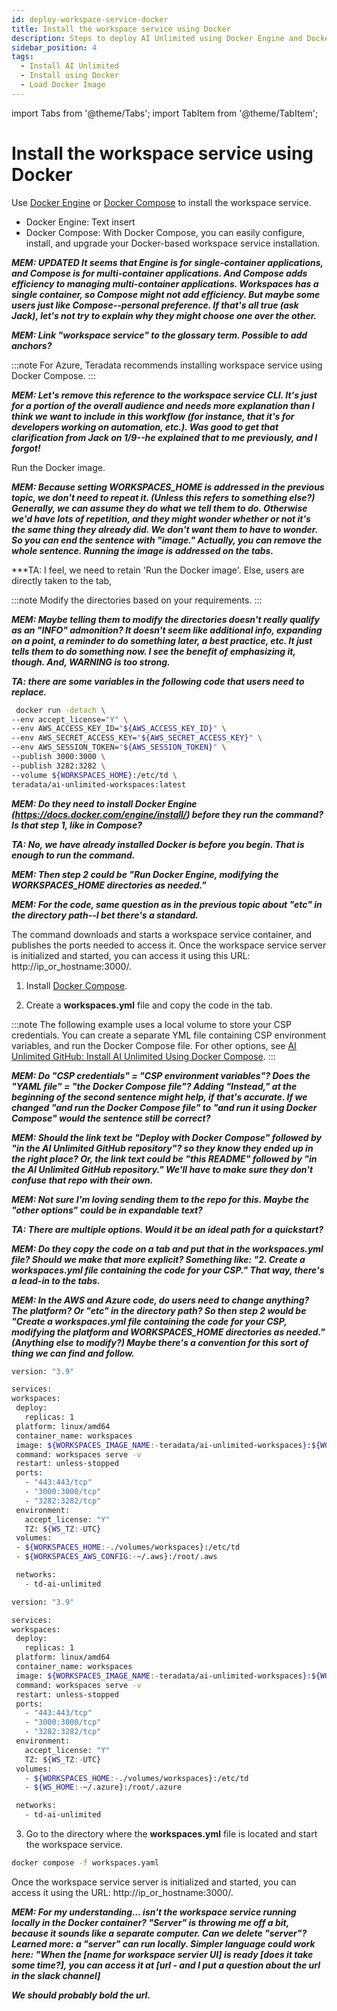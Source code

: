 ```yaml
---
id: deploy-workspace-service-docker
title: Install the workspace service using Docker
description: Steps to deploy AI Unlimited using Docker Engine and Docker Compose.
sidebar_position: 4
tags:
  - Install AI Unlimited
  - Install using Docker
  - Load Docker Image
---
```

import Tabs from '@theme/Tabs';
import TabItem from '@theme/TabItem';

# Install the workspace service using Docker

Use [Docker Engine](https://docs.docker.com/engine/) or [Docker Compose](https://docs.docker.com/compose/) to install the workspace service.

- Docker Engine: Text insert
- Docker Compose: With Docker Compose, you can easily configure, install, and upgrade your Docker-based workspace service installation. 

***MEM: UPDATED It seems that Engine is for single-container applications, and Compose is for multi-container applications. And Compose adds efficiency to managing multi-container applications. Workspaces has a single container, so Compose might not add efficiency. But maybe some users just like Compose--personal preference. If that's all true (ask Jack), let's not try to explain why they might choose one over the other.***

***MEM: Link "workspace service" to the glossary term. Possible to add anchors?***

:::note 
For Azure, Teradata recommends installing workspace service using Docker Compose.
:::

***MEM: Let's remove this reference to the workspace service CLI. It's just for a portion of the overall audience and needs more explanation than I think we want to include in this workflow (for instance, that it's for developers working on automation, etc.). Was good to get that clarification from Jack on 1/9--he explained that to me previously, and I forgot!***

Run the Docker image.

***MEM: Because setting WORKSPACES_HOME is addressed in the previous topic, we don't need to repeat it. (Unless this refers to something else?) Generally, we can assume they do what we tell them to do. Otherwise we'd have lots of repetition, and they might wonder whether or not it's the same thing they already did. We don't want them to have to wonder. So you can end the sentence with "image." Actually, you can remove the whole sentence. Running the image is addressed on the tabs.***

***TA: I feel, we need to retain 'Run the Docker image'. Else, users are directly taken to the tab,

<Tabs>
  <TabItem value="Engine" label="Docker Engine" default>

:::note
 Modify the directories based on your requirements.
 :::
 
 ***MEM: Maybe telling them to modify the directories doesn't really qualify as an "INFO" admonition? It doesn't seem like additional info, expanding on a point, a reminder to do something later, a best practice, etc. It just tells them to do something now. I see the benefit of emphasizing it, though. And, WARNING is too strong.***

 ***TA: there are some variables in the following code that users need to replace.***

   ```bash title="Docker Engine Run"
    docker run -detach \
  --env accept_license="Y" \
  --env AWS_ACCESS_KEY_ID="${AWS_ACCESS_KEY_ID}" \
  --env AWS_SECRET_ACCESS_KEY="${AWS_SECRET_ACCESS_KEY}" \
  --env AWS_SESSION_TOKEN="${AWS_SESSION_TOKEN}" \
  --publish 3000:3000 \
  --publish 3282:3282 \
  --volume ${WORKSPACES_HOME}:/etc/td \
  teradata/ai-unlimited-workspaces:latest
   ```
  ***MEM: Do they need to install Docker Engine (https://docs.docker.com/engine/install/) before they run the command? Is that step 1, like in Compose?***

  ***TA: No, we have already installed Docker is before you begin. That is enough to run the command.***
  
  ***MEM: Then step 2 could be "Run Docker Engine, modifying the WORKSPACES_HOME directories as needed."***
  
  ***MEM: For the code, same question as in the previous topic about "etc" in the directory path--I bet there's a standard.***
  
  The command downloads and starts a workspace service container, and publishes the ports needed to access it. Once the workspace service server is initialized and started, you can access it using this URL: http://ip_or_hostname:3000/.
  

  </TabItem>
  <TabItem value="Compose" label="Docker Compose">
   
1. Install [Docker Compose](https://docs.docker.com/compose/install/). 

2.	Create a **workspaces.yml** file and copy the code in the tab.

:::note 
The following example uses a local volume to store your CSP credentials. You can create a separate YML file containing CSP environment variables, and run the Docker Compose file. For other options, see [AI Unlimited GitHub: Install AI Unlimited Using Docker Compose](https://github.com/Teradata/ai-unlimited/blob/develop/deployments/docker/README.md).
:::

***MEM: Do "CSP credentials" = "CSP environment variables"? Does the "YAML file" = "the Docker Compose file"? Adding "Instead," at the beginning of the second sentence might help, if that's accurate. If we changed "and run the Docker Compose file" to "and run it using Docker Compose" would the sentence still be correct?***

***MEM: Should the link text be "Deploy with Docker Compose" followed by "in the AI Unlimited GitHub repository"? so they know they ended up in the right place? Or, the link text could be "this README" followed by "in the AI Unlimited GitHub repository." We'll have to make sure they don't confuse that repo with their own.*** 

***MEM: Not sure I'm loving sending them to the repo for this. Maybe the "other options" could be in expandable text?***

***TA: There are multiple options. Would it be an ideal path for a quickstart?***

***MEM: Do they copy the code on a tab and put that in the workspaces.yml file? Should we make that more explicit? Something like: "2. Create a workspaces.yml file containing the code for your CSP." That way, there's a lead-in to the tabs.***

***MEM: In the AWS and Azure code, do users need to change anything? The platform? Or "etc" in the directory path? So then step 2 would be "Create a workspaces.yml file containing the code for your CSP, modifying the platform and WORKSPACES_HOME directories as needed." (Anything else to modify?) Maybe there's a convention for this sort of thing we can find and follow.***


   <Tabs>
   <TabItem value="aws1" label="AWS">
   
   ```bash title="AWS Docker Compose"
version: "3.9"

services:
  workspaces:
    deploy:
      replicas: 1
    platform: linux/amd64
    container_name: workspaces
    image: ${WORKSPACES_IMAGE_NAME:-teradata/ai-unlimited-workspaces}:${WORKSPACES_IMAGE_TAG:-latest}
    command: workspaces serve -v
    restart: unless-stopped
    ports:
      - "443:443/tcp"
      - "3000:3000/tcp"
      - "3282:3282/tcp"
    environment:
      accept_license: "Y"
      TZ: ${WS_TZ:-UTC}
    volumes:
    - ${WORKSPACES_HOME:-./volumes/workspaces}:/etc/td
    - ${WORKSPACES_AWS_CONFIG:-~/.aws}:/root/.aws

    networks:
      - td-ai-unlimited
   
   ```
   </TabItem>
   <TabItem value="azure" label="Azure">

   ```bash title="Azure Docker Compose"
version: "3.9"

services:
  workspaces:
    deploy:
      replicas: 1
    platform: linux/amd64
    container_name: workspaces
    image: ${WORKSPACES_IMAGE_NAME:-teradata/ai-unlimited-workspaces}:${WORKSPACES_IMAGE_TAG:-latest}
    command: workspaces serve -v
    restart: unless-stopped
    ports:
      - "443:443/tcp"
      - "3000:3000/tcp"
      - "3282:3282/tcp"
    environment:
      accept_license: "Y"
      TZ: ${WS_TZ:-UTC}
    volumes:
      - ${WORKSPACES_HOME:-./volumes/workspaces}:/etc/td
      - ${WS_HOME:-~/.azure}:/root/.azure

    networks:
      - td-ai-unlimited
   
   ```
   </TabItem>
   </Tabs>
   
   3.	Go to the directory where the **workspaces.yml** file is located and start the workspace service.

```bash title="Docker Compose Run"
docker compose -f workspaces.yaml
```
Once the workspace service server is initialized and started, you can access it using the URL: http://ip_or_hostname:3000/.

***MEM: For my understanding... isn't the workspace service running locally in the Docker container? "Server" is throwing me off a bit, because it sounds like a separate computer. Can we delete "server"? Learned more: a "server" can run locally. Simpler language could work here: "When the [name for workspace servier UI] is ready [does it take some time?], you can access it at [url - and I put a question about the url in the slack channel]***

***We should probably bold the url.***
  </TabItem>
  </Tabs>




